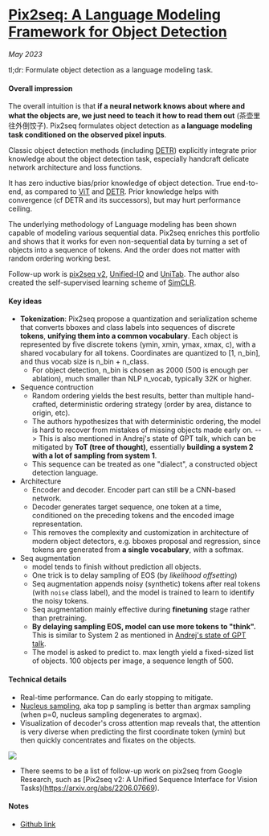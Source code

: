 # [Pix2seq: A Language Modeling Framework for Object Detection](https://arxiv.org/abs/2109.10852)

_May 2023_

tl;dr: Formulate object detection as a language modeling task.

#### Overall impression
The overall intuition is that **if a neural network knows about where and what the objects are, we just need to teach it how to read them out** (茶壶里往外倒饺子). Pix2seq formulates object detection as **a language modeling task conditioned on the observed pixel inputs**. 

Classic object detection methods (including [DETR](detr.md)) explicitly integrate prior knowledge about the object detection task, especially handcraft delicate network architecture and loss functions. 

It has zero inductive bias/prior knowledge of object detection. True end-to-end, as compared to [ViT](vit.md) and [DETR](detr.md). Prior knowledge helps with convergence (cf DETR and its successors), but may hurt performance ceiling.

The underlying methodology of Language modeling has been shown capable of modeling various sequential data. Pix2seq enriches this portfolio and shows that it works for even non-sequential data by turning a set of objects into a sequence of tokens. And the order does not matter with random ordering working best. 

Follow-up work is [pix2seq v2](pix2seq_v2.md), [Unified-IO]() and [UniTab](). The author also created the self-supervised learning scheme of [SimCLR]().


#### Key ideas
- **Tokenization**: Pix2seq propose a quantization and serialization scheme that converts bboxes and class labels into sequences of discrete **tokens**, **unifying them into a common vocabulary**. Each object is represented by five discrete tokens (ymin, xmin, ymax, xmax, c), with a shared vocabulary for all tokens. Coordinates are quantized to [1, n_bin], and thus vocab size is n_bin + n_class.
	- For object detection, n_bin is chosen as 2000 (500 is enough per ablation), much smaller than NLP n_vocab, typically 32K or higher.
- Sequence contruction
	- Random ordering yields the best results, better than multiple hand-crafted, deterministic ordering strategy (order by area, distance to origin, etc).
	- The authors hypothesizes that with deterministic ordering, the model is hard to recover from mistakes of missing objects made early on. --> This is also mentioned in Andrej's state of GPT talk, which can be mitigated by **ToT (tree of thought)**, essentially **building a system 2 with a lot of sampling from system 1**.
	- This sequence can be treated as one "dialect", a constructed object detection language.
- Architecture
	- Encoder and decoder. Encoder part can still be a CNN-based network.
	- Decoder generates target sequence, one token at a time, conditioned on the preceding tokens and the encoded image representation.
	- This removes the complexity and customization in architecture of modern object detectors, e.g. bboxes proposal and regression, since tokens are generated from **a single vocabulary**, with a softmax.
- Seq augmentation
	- model tends to finish without prediction all objects. 
	- One trick is to delay sampling of EOS (by *likelihood offsetting*)
	- Seq augmentation appends noisy (synthetic) tokens after real tokens (with `noise` class label), and the model is trained to learn to identify the noisy tokens. 
	- Seq augmentation mainly effective during **finetuning** stage rather than pretraining.
	- **By delaying sampling EOS, model can use more tokens to "think".** This is similar to System 2 as mentioned in [Andrej's state of GPT talk](../talk_notes/microsoft_build_2023/microsoft_build_2023.md). 
	- The model is asked to predict to. max length yield a fixed-sized list of objects. 100 objects per image, a sequence length of 500.

#### Technical details
- Real-time performance. Can do early stopping to mitigate.
- [Nucleus sampling](https://towardsdatascience.com/how-to-sample-from-language-models-682bceb97277), aka top p sampling is better than argmax sampling (when p=0, nucleus sampling degenerates to argmax). 
- Visualization of decoder's cross attention map reveals that, the attention  is very diverse when predicting the first coordinate token (ymin) but then quickly concentrates and fixates on the objects. 

![](https://picx.zhimg.com/50/v2-48f6e934bd3eead2da449145089ccc75_720w.jpg)
- There seems to be a list of follow-up work on pix2seq from Google Research, such as [Pix2seq v2: A Unified Sequence Interface for Vision Tasks)(https://arxiv.org/abs/2206.07669).

#### Notes
- [Github link](https://github.com/google-research/pix2seq)

